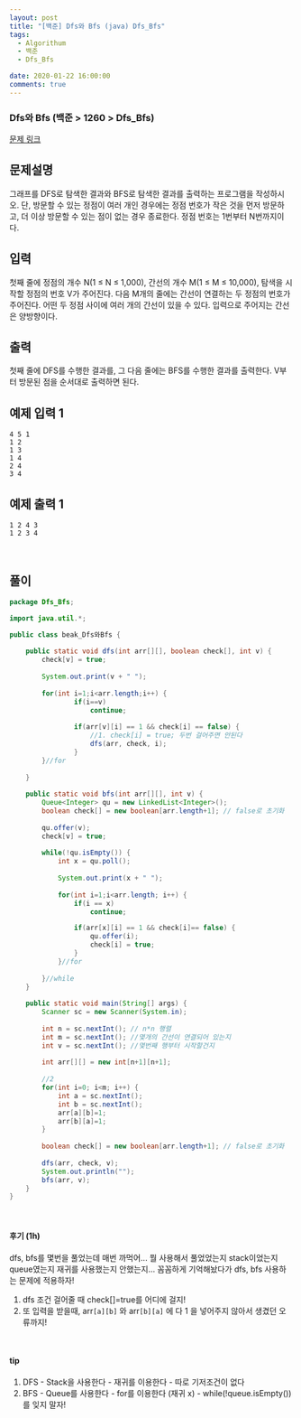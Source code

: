 ```yaml
---
layout: post
title: "[백준] Dfs와 Bfs (java) Dfs_Bfs"
tags:
  - Algorithum
  - 백준
  - Dfs_Bfs

date: 2020-01-22 16:00:00
comments: true
---
```




###   Dfs와 Bfs (백준 > 1260 > Dfs_Bfs)

[문제 링크](https://www.acmicpc.net/problem/1260 )

## 문제설명

그래프를 DFS로 탐색한 결과와 BFS로 탐색한 결과를 출력하는 프로그램을 작성하시오. 단, 방문할 수 있는 정점이 여러 개인 경우에는 정점 번호가 작은 것을 먼저 방문하고, 더 이상 방문할 수 있는 점이 없는 경우 종료한다. 정점 번호는 1번부터 N번까지이다.

## 입력

첫째 줄에 정점의 개수 N(1 ≤ N ≤ 1,000), 간선의 개수 M(1 ≤ M ≤ 10,000), 탐색을 시작할 정점의 번호 V가 주어진다. 다음 M개의 줄에는 간선이 연결하는 두 정점의 번호가 주어진다. 어떤 두 정점 사이에 여러 개의 간선이 있을 수 있다. 입력으로 주어지는 간선은 양방향이다.

## 출력

첫째 줄에 DFS를 수행한 결과를, 그 다음 줄에는 BFS를 수행한 결과를 출력한다. V부터 방문된 점을 순서대로 출력하면 된다.

## 예제 입력 1

```
4 5 1
1 2
1 3
1 4
2 4
3 4
```

## 예제 출력 1 

```
1 2 4 3
1 2 3 4
```

<br>

## 풀이

```java
package Dfs_Bfs;

import java.util.*;

public class beak_Dfs와Bfs {
	
	public static void dfs(int arr[][], boolean check[], int v) {
		check[v] = true;
		
		System.out.print(v + " ");
		
		for(int i=1;i<arr.length;i++) {
				if(i==v)
					continue;
				
				if(arr[v][i] == 1 && check[i] == false) {
					//1. check[i] = true; 두번 걸어주면 안된다
					dfs(arr, check, i);
				}
		}//for
		
	}
	
	public static void bfs(int arr[][], int v) {
		Queue<Integer> qu = new LinkedList<Integer>();
		boolean check[] = new boolean[arr.length+1]; // false로 초기화
		
		qu.offer(v);
		check[v] = true;
		
		while(!qu.isEmpty()) {
			int x = qu.poll();
			
			System.out.print(x + " ");
			
			for(int i=1;i<arr.length; i++) {
				if(i == x)
					continue;

				if(arr[x][i] == 1 && check[i]== false) {
					qu.offer(i);
					check[i] = true;
				}
			}//for
			
		}//while
	}
	
	public static void main(String[] args) {
		Scanner sc = new Scanner(System.in);
		
		int n = sc.nextInt(); // n*n 행렬
		int m = sc.nextInt(); //몇개의 간선이 연결되어 있는지
		int v = sc.nextInt(); //몇번째 행부터 시작할건지
		
		int arr[][] = new int[n+1][n+1];
		
        //2
		for(int i=0; i<m; i++) {
			int a = sc.nextInt();
			int b = sc.nextInt();
			arr[a][b]=1;
			arr[b][a]=1;
		}
			
		boolean check[] = new boolean[arr.length+1]; // false로 초기화
		
		dfs(arr, check, v);
		System.out.println("");
		bfs(arr, v);
	}
}

```

<br>

#### 후기 (1h)

dfs, bfs를 몇번을 풀었는데 매번 까먹어... 뭘 사용해서 풀었었는지 stack이었는지 queue였는지 재귀를 사용했는지 안했는지... 꼼꼼하게 기억해놨다가 dfs, bfs 사용하는 문제에 적용하자! <br>

1.  dfs 조건 걸어줄 때 check[]=true를 어디에 걸지!
2. 또 입력을 받을때, arr`[a][b]` 와 arr`[b][a]` 에 다 1 을 넣어주지 않아서 생겼던 오류까지! 

<br>

#### tip

1. DFS - Stack을 사용한다 - 재귀를 이용한다 - 따로 기저조건이 없다
2. BFS - Queue를 사용한다 - for를 이용한다 (재귀 x) - while(!queue.isEmpty())를 잊지 말자!

<br>